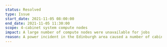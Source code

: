 ```yaml
---
status: Resolved
type: Issue
start_date: 2021-11-05 08:00:00
end_date: 2021-11-05 11:30:00
scope: 4-cabinet system compute nodes
impact: A large number of compute nodes were unavailable for jobs
reason: A power incident in the Edinburgh area caused a number of cabinets to lose power
---
```

